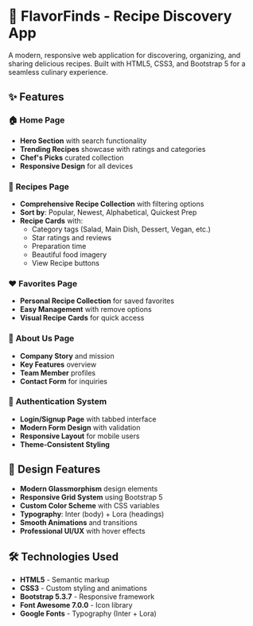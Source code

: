 # 🍳 FlavorFinds - Recipe Discovery App

A modern, responsive web application for discovering, organizing, and sharing delicious recipes. Built with HTML5, CSS3, and Bootstrap 5 for a seamless culinary experience.

## ✨ Features

### 🏠 **Home Page**
- **Hero Section** with search functionality
- **Trending Recipes** showcase with ratings and categories
- **Chef's Picks** curated collection
- **Responsive Design** for all devices

### 📖 **Recipes Page**
- **Comprehensive Recipe Collection** with filtering options
- **Sort by**: Popular, Newest, Alphabetical, Quickest Prep
- **Recipe Cards** with:
  - Category tags (Salad, Main Dish, Dessert, Vegan, etc.)
  - Star ratings and reviews
  - Preparation time
  - Beautiful food imagery
  - View Recipe buttons

### ❤️ **Favorites Page**
- **Personal Recipe Collection** for saved favorites
- **Easy Management** with remove options
- **Visual Recipe Cards** for quick access

### 👥 **About Us Page**
- **Company Story** and mission
- **Key Features** overview
- **Team Member** profiles
- **Contact Form** for inquiries

### 🔐 **Authentication System**
- **Login/Signup Page** with tabbed interface
- **Modern Form Design** with validation
- **Responsive Layout** for mobile users
- **Theme-Consistent Styling**

## 🎨 Design Features

- **Modern Glassmorphism** design elements
- **Responsive Grid System** using Bootstrap 5
- **Custom Color Scheme** with CSS variables
- **Typography**: Inter (body) + Lora (headings)
- **Smooth Animations** and transitions
- **Professional UI/UX** with hover effects

## 🛠️ Technologies Used

- **HTML5** - Semantic markup
- **CSS3** - Custom styling and animations
- **Bootstrap 5.3.7** - Responsive framework
- **Font Awesome 7.0.0** - Icon library
- **Google Fonts** - Typography (Inter + Lora)
